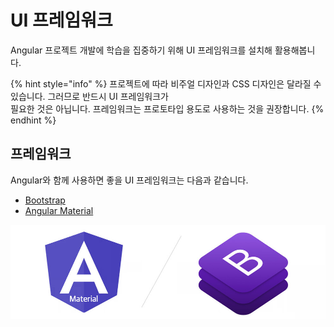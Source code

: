 # UI 프레임워크

Angular 프로젝트 개발에 학습을 집중하기 위해 UI 프레임워크를 설치해 활용해봅니다.

{% hint style="info" %}
프로젝트에 따라 비주얼 디자인과 CSS 디자인은 달라질 수 있습니다. 그러므로 반드시 UI 프레임워크가   
필요한 것은 아닙니다. 프레임워크는 프로토타입 용도로 사용하는 것을 권장합니다.
{% endhint %}

## 프레임워크

Angular와 함께 사용하면 좋을 UI 프레임워크는 다음과 같습니다.

* [Bootstrap](https://getbootstrap.com)
* [Angular Material](https://material.angular.io)

![Angular Material   /   Bootstrap ](../.gitbook/assets/ui-framework.jpg)



